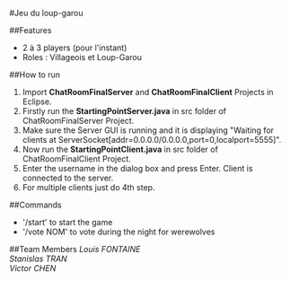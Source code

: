 #Jeu du loup-garou

##Features
* 2 à 3 players (pour l'instant)
* Roles : Villageois et Loup-Garou

##How to run
1. Import **ChatRoomFinalServer** and **ChatRoomFinalClient** Projects in Eclipse.
2. Firstly run the **StartingPointServer.java** in src folder of ChatRoomFinalServer Project.
3. Make sure the Server GUI is running and it is displaying "Waiting for clients at ServerSocket[addr=0.0.0.0/0.0.0.0,port=0,localport=5555]".
4. Now run the **StartingPointClient.java** in src folder of ChatRoomFinalClient Project.
5. Enter the username in the dialog box and press Enter. Client is connected to the server.
6. For multiple clients just do 4th step.

##Commands
* '/start' to start the game
* '/vote NOM' to vote during the night for werewolves

##Team Members
*Louis FONTAINE*  
*Stanislas TRAN*    
*Victor CHEN*

